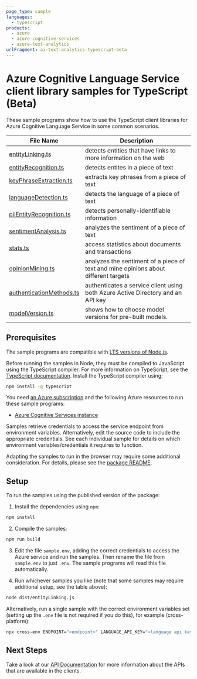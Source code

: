 ```yaml
---
page_type: sample
languages:
  - typescript
products:
  - azure
  - azure-cognitive-services
  - azure-text-analytics
urlFragment: ai-text-analytics-typescript-beta
---
```


# Azure Cognitive Language Service client library samples for TypeScript (Beta)

These sample programs show how to use the TypeScript client libraries for Azure Cognitive Language Service in some common scenarios.

| **File Name**                                     | **Description**                                                                     |
| ------------------------------------------------- | ----------------------------------------------------------------------------------- |
| [entityLinking.ts][entitylinking]                 | detects entities that have links to more information on the web                     |
| [entityRecognition.ts][entityrecognition]         | detects entites in a piece of text                                                  |
| [keyPhraseExtraction.ts][keyphraseextraction]     | extracts key phrases from a piece of text                                           |
| [languageDetection.ts][languagedetection]         | detects the language of a piece of text                                             |
| [piiEntityRecognition.ts][piientityrecognition]   | detects personally-identifiable information                                         |
| [sentimentAnalysis.ts][sentimentanalysis]         | analyzes the sentiment of a piece of text                                           |
| [stats.ts][stats]                                 | access statistics about documents and transactions                                  |
| [opinionMining.ts][opinionmining]                 | analyzes the sentiment of a piece of text and mine opinions about different targets |
| [authenticationMethods.ts][authenticationmethods] | authenticates a service client using both Azure Active Directory and an API key     |
| [modelVersion.ts][modelversion]                   | shows how to choose model versions for pre-built models.                            |

## Prerequisites

The sample programs are compatible with [LTS versions of Node.js](https://nodejs.org/about/releases/).

Before running the samples in Node, they must be compiled to JavaScript using the TypeScript compiler. For more information on TypeScript, see the [TypeScript documentation][typescript]. Install the TypeScript compiler using:

```bash
npm install -g typescript
```

You need [an Azure subscription][freesub] and the following Azure resources to run these sample programs:

- [Azure Cognitive Services instance][createinstance_azurecognitiveservicesinstance]

Samples retrieve credentials to access the service endpoint from environment variables. Alternatively, edit the source code to include the appropriate credentials. See each individual sample for details on which environment variables/credentials it requires to function.

Adapting the samples to run in the browser may require some additional consideration. For details, please see the [package README][package].

## Setup

To run the samples using the published version of the package:

1. Install the dependencies using `npm`:

```bash
npm install
```

2. Compile the samples:

```bash
npm run build
```

3. Edit the file `sample.env`, adding the correct credentials to access the Azure service and run the samples. Then rename the file from `sample.env` to just `.env`. The sample programs will read this file automatically.

4. Run whichever samples you like (note that some samples may require additional setup, see the table above):

```bash
node dist/entityLinking.js
```

Alternatively, run a single sample with the correct environment variables set (setting up the `.env` file is not required if you do this), for example (cross-platform):

```bash
npx cross-env ENDPOINT="<endpoint>" LANGUAGE_API_KEY="<language api key>" node dist/entityLinking.js
```

## Next Steps

Take a look at our [API Documentation][apiref] for more information about the APIs that are available in the clients.

[entitylinking]: https://github.com/Azure/azure-sdk-for-js/blob/main/sdk/textanalytics/ai-text-analytics/samples/v6-beta/typescript/src/entityLinking.ts
[entityrecognition]: https://github.com/Azure/azure-sdk-for-js/blob/main/sdk/textanalytics/ai-text-analytics/samples/v6-beta/typescript/src/entityRecognition.ts
[keyphraseextraction]: https://github.com/Azure/azure-sdk-for-js/blob/main/sdk/textanalytics/ai-text-analytics/samples/v6-beta/typescript/src/keyPhraseExtraction.ts
[languagedetection]: https://github.com/Azure/azure-sdk-for-js/blob/main/sdk/textanalytics/ai-text-analytics/samples/v6-beta/typescript/src/languageDetection.ts
[piientityrecognition]: https://github.com/Azure/azure-sdk-for-js/blob/main/sdk/textanalytics/ai-text-analytics/samples/v6-beta/typescript/src/piiEntityRecognition.ts
[sentimentanalysis]: https://github.com/Azure/azure-sdk-for-js/blob/main/sdk/textanalytics/ai-text-analytics/samples/v6-beta/typescript/src/sentimentAnalysis.ts
[stats]: https://github.com/Azure/azure-sdk-for-js/blob/main/sdk/textanalytics/ai-text-analytics/samples/v6-beta/typescript/src/stats.ts
[opinionmining]: https://github.com/Azure/azure-sdk-for-js/blob/main/sdk/textanalytics/ai-text-analytics/samples/v6-beta/typescript/src/opinionMining.ts
[authenticationmethods]: https://github.com/Azure/azure-sdk-for-js/blob/main/sdk/textanalytics/ai-text-analytics/samples/v6-beta/typescript/src/authenticationMethods.ts
[modelversion]: https://github.com/Azure/azure-sdk-for-js/blob/main/sdk/textanalytics/ai-text-analytics/samples/v6-beta/typescript/src/modelVersion.ts
[apiref]: https://docs.microsoft.com/javascript/api/@azure/ai-text-analytics
[freesub]: https://azure.microsoft.com/free/
[createinstance_azurecognitiveservicesinstance]: https://docs.microsoft.com/azure/cognitive-services/cognitive-services-apis-create-account
[package]: https://github.com/Azure/azure-sdk-for-js/tree/main/sdk/textanalytics/ai-text-analytics/README.md
[typescript]: https://www.typescriptlang.org/docs/home.html
